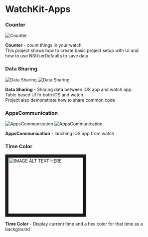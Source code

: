 WatchKit-Apps
=============

### Counter 

![Counter](https://raw.githubusercontent.com/konstantinkoval/WatchKit-Apps/master/images/watch-counter.jpg)

**Counter** - count things in your watch.  
This project shows how to create basic project setup with UI and   
how to use NSUserDefaults to save data

### Data Sharing  

![Data Sharing](https://raw.githubusercontent.com/konstantinkoval/WatchKit-Apps/master/images/watch-DataSharing.jpg)
![Data Sharing](https://raw.githubusercontent.com/konstantinkoval/WatchKit-Apps/master/images/iphone-DataSharing.png)

**Data Sharing** - Sharing data between iOS app and watch app.  
Table based UI fir both iOS and watch.  
Project also demonstrate how to share common code  

### AppsCommunication

![AppsCommunication](https://raw.githubusercontent.com/konstantinkoval/WatchKit-Apps/master/images/watch-ApsCommunication.jpg)
![AppsCommunication](https://raw.githubusercontent.com/konstantinkoval/WatchKit-Apps/master/images/iphone-ApsCommunication.png)

**AppsCommunication** - lauching iOS app from watch

### Time Color

<a href="http://www.youtube.com/watch?feature=player_embedded&v=i2krvABN2og?autoplay=1
" target="_blank"><img src="http://img.youtube.com/vi/i2krvABN2og/0.jpg" 
alt="IMAGE ALT TEXT HERE" width="240" height="180" border="10" /></a>

**Time Color** - Display current time and a hex color for that time as a background